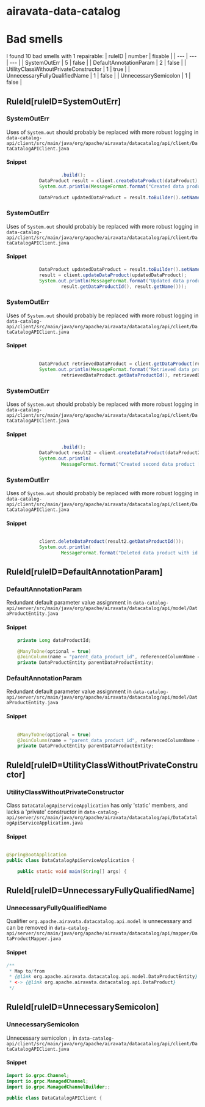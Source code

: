 # airavata-data-catalog 
 
# Bad smells
I found 10 bad smells with 1 repairable:
| ruleID | number | fixable |
| --- | --- | --- |
| SystemOutErr | 5 | false |
| DefaultAnnotationParam | 2 | false |
| UtilityClassWithoutPrivateConstructor | 1 | true |
| UnnecessaryFullyQualifiedName | 1 | false |
| UnnecessarySemicolon | 1 | false |
## RuleId[ruleID=SystemOutErr]
### SystemOutErr
Uses of `System.out` should probably be replaced with more robust logging
in `data-catalog-api/client/src/main/java/org/apache/airavata/datacatalog/api/client/DataCatalogAPIClient.java`
#### Snippet
```java
                    .build();
            DataProduct result = client.createDataProduct(dataProduct);
            System.out.println(MessageFormat.format("Created data product with id [{0}]", result.getDataProductId()));

            DataProduct updatedDataProduct = result.toBuilder().setName("updated name").build();
```

### SystemOutErr
Uses of `System.out` should probably be replaced with more robust logging
in `data-catalog-api/client/src/main/java/org/apache/airavata/datacatalog/api/client/DataCatalogAPIClient.java`
#### Snippet
```java
            DataProduct updatedDataProduct = result.toBuilder().setName("updated name").build();
            result = client.updateDataProduct(updatedDataProduct);
            System.out.println(MessageFormat.format("Updated data product with id [{0}] to have name [{1}]",
                    result.getDataProductId(), result.getName()));

```

### SystemOutErr
Uses of `System.out` should probably be replaced with more robust logging
in `data-catalog-api/client/src/main/java/org/apache/airavata/datacatalog/api/client/DataCatalogAPIClient.java`
#### Snippet
```java

            DataProduct retrievedDataProduct = client.getDataProduct(result.getDataProductId());
            System.out.println(MessageFormat.format("Retrieved data product with id [{0}] to have name [{1}]",
                    retrievedDataProduct.getDataProductId(), retrievedDataProduct.getName()));

```

### SystemOutErr
Uses of `System.out` should probably be replaced with more robust logging
in `data-catalog-api/client/src/main/java/org/apache/airavata/datacatalog/api/client/DataCatalogAPIClient.java`
#### Snippet
```java
                    .build();
            DataProduct result2 = client.createDataProduct(dataProduct2);
            System.out.println(
                    MessageFormat.format("Created second data product [{0}]", result2));

```

### SystemOutErr
Uses of `System.out` should probably be replaced with more robust logging
in `data-catalog-api/client/src/main/java/org/apache/airavata/datacatalog/api/client/DataCatalogAPIClient.java`
#### Snippet
```java

            client.deleteDataProduct(result2.getDataProductId());
            System.out.println(
                    MessageFormat.format("Deleted data product with id [{0}]", result2.getDataProductId()));

```

## RuleId[ruleID=DefaultAnnotationParam]
### DefaultAnnotationParam
Redundant default parameter value assignment
in `data-catalog-api/server/src/main/java/org/apache/airavata/datacatalog/api/model/DataProductEntity.java`
#### Snippet
```java
    private Long dataProductId;

    @ManyToOne(optional = true)
    @JoinColumn(name = "parent_data_product_id", referencedColumnName = "data_product_id", nullable = true)
    private DataProductEntity parentDataProductEntity;
```

### DefaultAnnotationParam
Redundant default parameter value assignment
in `data-catalog-api/server/src/main/java/org/apache/airavata/datacatalog/api/model/DataProductEntity.java`
#### Snippet
```java

    @ManyToOne(optional = true)
    @JoinColumn(name = "parent_data_product_id", referencedColumnName = "data_product_id", nullable = true)
    private DataProductEntity parentDataProductEntity;

```

## RuleId[ruleID=UtilityClassWithoutPrivateConstructor]
### UtilityClassWithoutPrivateConstructor
Class `DataCatalogApiServiceApplication` has only 'static' members, and lacks a 'private' constructor
in `data-catalog-api/server/src/main/java/org/apache/airavata/datacatalog/api/DataCatalogApiServiceApplication.java`
#### Snippet
```java

@SpringBootApplication
public class DataCatalogApiServiceApplication {

    public static void main(String[] args) {
```

## RuleId[ruleID=UnnecessaryFullyQualifiedName]
### UnnecessaryFullyQualifiedName
Qualifier `org.apache.airavata.datacatalog.api.model` is unnecessary and can be removed
in `data-catalog-api/server/src/main/java/org/apache/airavata/datacatalog/api/mapper/DataProductMapper.java`
#### Snippet
```java
/**
 * Map to/from
 * {@link org.apache.airavata.datacatalog.api.model.DataProductEntity}
 * <-> {@link org.apache.airavata.datacatalog.api.DataProduct}
 */
```

## RuleId[ruleID=UnnecessarySemicolon]
### UnnecessarySemicolon
Unnecessary semicolon `;`
in `data-catalog-api/client/src/main/java/org/apache/airavata/datacatalog/api/client/DataCatalogAPIClient.java`
#### Snippet
```java
import io.grpc.Channel;
import io.grpc.ManagedChannel;
import io.grpc.ManagedChannelBuilder;;

public class DataCatalogAPIClient {
```

